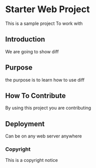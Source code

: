# Starter Web Project

This is a sample project
To work with

## Introduction

We are going to show diff

## Purpose

the purpose is to learn how to use diff

## How To Contribute

By using this project you are contributing

## Deployment

Can be on any web server anywhere

### Copyright
This is a copyright notice
